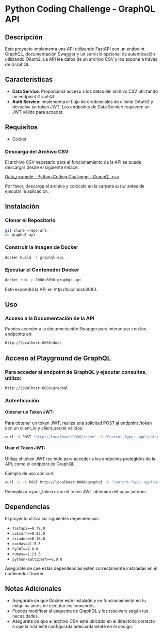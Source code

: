 # Python Coding Challenge - GraphQL API

## Descripción

Este proyecto implementa una API utilizando FastAPI con un endpoint GraphQL, documentación Swagger y un servicio opcional de autenticación utilizando OAuth2. La API lee datos de un archivo CSV y los expone a través de GraphQL.

## Características

- **Data Service**: Proporciona acceso a los datos del archivo CSV utilizando un endpoint GraphQL.
- **Auth Service**: Implementa el flujo de credenciales de cliente OAuth2 y devuelve un token JWT. Los endpoints de Data Service requieren un JWT válido para acceder.

## Requisitos

- Docker

### Descarga del Archivo CSV

El archivo CSV necesario para el funcionamiento de la API se puede descargar desde el siguiente enlace:

[Data_example - Python Coding Challenge - GraphQL.csv](https://drive.google.com/file/d/1Vlk3mk41K3zoHCLP9wOeCQIhD_y7ugqf/view?usp=sharing)

Por favor, descarga el archivo y colócalo en la carpeta `data/` antes de ejecutar la aplicación.

## Instalación

### Clonar el Repositorio

```bash
git clone <repo-url>
cd graphql-api
```

### Construir la Imagen de Docker

```bash
docker build -t graphql-api .
```

### Ejecutar el Contenedor Docker

```bash
docker run -p 8080:8000 graphql-api
```

Esto expondrá la API en http://localhost:8080.

## Uso

### Acceso a la Documentación de la API

Puedes acceder a la documentación Swagger para interactuar con los endpoints en:

```bash
http://localhost:8080/docs
```

## Acceso al Playground de GraphQL

### Para acceder al endpoint de GraphQL y ejecutar consultas, utiliza:

```bash
http://localhost:8080/graphql
```

### Autenticación

#### Obtener un Token JWT:

Para obtener un token JWT, realiza una solicitud POST al endpoint /token con un client_id y client_secret válidos:

```bash
curl -X POST "http://localhost:8080/token" -H "Content-Type: application/x-www-form-urlencoded" -d "client_id=test_client_id&client_secret=test_client_secret"
```

#### Usar el Token JWT:

Utiliza el token JWT recibido para acceder a los endpoints protegidos de la API, como el endpoint de GraphQL.

Ejemplo de uso con curl:

```bash
curl -L -X POST http://localhost:8080/graphql -H "Content-Type: application/json" -H "Authorization: Bearer <your-bearer-token>" -d '{"query": "{ getData { desc_ga_sku_producto, desc_ga_marca_producto } }"}'
```

Reemplaza <your_token> con el token JWT obtenido del paso anterior.

## Dependencias

El proyecto utiliza las siguientes dependencias:

- `fastapi==0.78.0`
- `uvicorn==0.22.0`
- `ariadne==0.16.0`
- `pandas==1.5.3`
- `PyJWT==2.8.0`
- `numpy==1.23.5`
- `python-multipart==0.0.9`

Asegúrate de que estas dependencias estén correctamente instaladas en el contenedor Docker.

## Notas Adicionales

- Asegúrate de que Docker esté instalado y en funcionamiento en tu máquina antes de ejecutar los comandos.
- Puedes modificar el esquema de GraphQL y los resolvers según tus necesidades.
- Asegúrate de que el archivo CSV esté ubicado en el directorio correcto o que la ruta esté configurada adecuadamente en el código.
